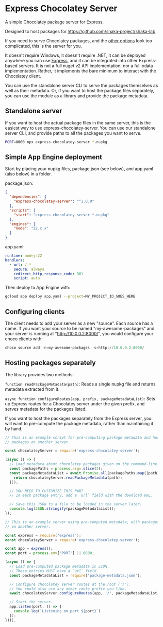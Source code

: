 # Express Chocolatey Server

A simple Chocolatey package server for Express.

Designed to host packages for https://github.com/shaka-project/shaka-lab

If you need to serve Chocolatey packages, and the
[other options](https://docs.chocolatey.org/en-us/features/host-packages)
look too complicated, this is the server for you.

It doesn't require Windows, it doesn't require .NET, it can be deployed
anywhere you can use [Express](https://expressjs.com/), and it can be
integrated into other Express-based servers.  It is not a full nuget v2 API
implementation, nor a full odata implementation.  Rather, it implements the
bare minimum to interact with the Chocolatey client.

You can use the standalone server CLI to serve the packages themselves as well
as their metadata.  Or, if you want to host the package files separately, you
can use the module as a library and provide the package metadata.


## Standalone server 

If you want to host the actual package files in the same server, this is the
easiest way to use express-chocolatey-server.  You can use our standalone
server CLI, and provide paths to all the packages you want to serve.

```sh
PORT=8000 npx express-chocolatey-server *.nupkg
```


## Simple App Engine deployment

Start by placing your nupkg files, package.json (see below), and app.yaml (also
below) in a folder.

package.json:
```json
{
  "dependencies": {
    "express-chocolatey-server": "^1.0.0"
  },
  "scripts": {
    "start": "express-chocolatey-server *.nupkg"
  },
  "engines": {
    "node": "22.x.x"
  }
}
```

app.yaml:
```yaml
runtime: nodejs22
handlers:
  - url: /.*
    secure: always
    redirect_http_response_code: 301
    script: auto
```

Then deploy to App Engine with:

```sh
gcloud app deploy app.yaml --project=MY_PROJECT_ID_GOES_HERE
```


## Configuring clients

The client needs to add your server as a new "source".  Each source has a name.
If you want your source to be named "my-awesome-packages" and your server is
running at "http://10.0.0.2:8000/", you would configure your choco clients with:

```ps1
choco source add -n=my-awesome-packages -s=http://10.0.0.2:8000/
```


## Hosting packages separately

The library provides two methods:

`function readPackageMetadata(path)`: Reads a single nupkg file and returns
metadata extracted from it.

`async function configureRoutes(app, prefix, packageMetadataList)`: Sets up
Express routes for a Chocolatey server under the given prefix, and serves
metadata for the packages listed.

If you want to host the packages separately from the Express server, you will
want to pre-compute the package metadata, rather than maintaining it by hand.

```js
// This is an example script for pre-computing package metadata and hosting
// packages on another server.

const chocolateyServer = require('express-chocolatey-server');

(async () => {
  // Load metadata about chocolatey packages given on the command-line.
  const packagePaths = process.argv.slice(2);
  const packageMetadataList = await Promise.all(packagePaths.map((path) => {
    return chocolateyServer.readPackageMetadata(path);
  }));

  // YOU NEED TO CUSTOMIZE THIS PART.
  // In each package entry, add a `url` field with the download URL.

  // Save this JSON to a file to be loaded in the server later.
  console.log(JSON.stringify(packageMetadataList));
});
```

```js
// This is an example server using pre-computed metadata, with packages hosted
// on another server.

const express = require('express');
const chocolateyServer = require('express-chocolatey-server');

const app = express();
const port = process.env['PORT'] || 8000;

(async () => {
  // Load pre-computed package metadata in JSON.
  // These entries MUST have a `url` field.
  const packageMetadataList = require('package-metadata.json');

  // Configure chocolatey server routes at the root ('/').
  // You could also use any other route prefix you like.
  await chocolateyServer.configureRoutes(app, '/', packageMetadataList);

  // Start the server.
  app.listen(port, () => {
    console.log(`Listening on port ${port}`)
  });
})();
```

